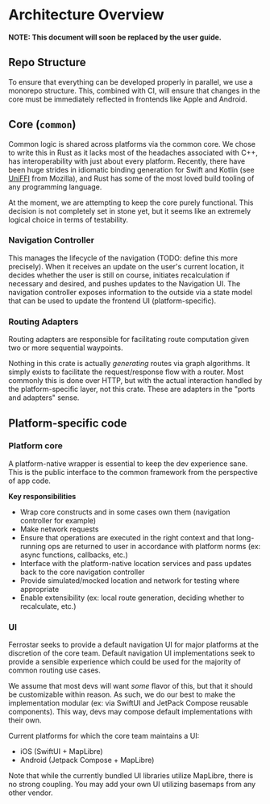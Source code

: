 # Architecture Overview

**NOTE: This document will soon be replaced by the user guide.**

## Repo Structure

To ensure that everything can be developed properly in parallel,
we use a monorepo structure.
This, combined with CI, will ensure that changes in the core must be immediately reflected in frontends
like Apple and Android.

## Core (`common`)

Common logic is shared across platforms via the common core.
We chose to write this in Rust as it lacks most of the headaches
associated with C++, has interoperability with just about every platform. Recently, there have been huge strides in
idiomatic binding generation for Swift and Kotlin (see [UniFFI](https://github.com/mozilla/uniffi-rs) from Mozilla),
and Rust has some of the most loved build tooling of any programming language.

At the moment, we are attempting to keep the core purely functional.
This decision is not completely set in stone yet,
but it seems like an extremely logical choice in terms of testability.

### Navigation Controller

This manages the lifecycle of the navigation (TODO: define this more precisely).
When it receives an update on the user's current location,
it decides whether the user is still on course,
initiates recalculation if necessary and desired,
and pushes updates to the Navigation UI.
The navigation controller exposes information to the outside via a state model
that can be used to update the frontend UI (platform-specific).

### Routing Adapters

Routing adapters are responsible for facilitating route computation given two or more sequential waypoints.

Nothing in this crate is actually _generating_ routes via graph algorithms. It simply exists to facilitate the
request/response flow with a router. Most commonly this is done over HTTP, but with the actual interaction handled
by the platform-specific layer, not this crate. These are adapters in the "ports and adapters" sense.

## Platform-specific code

### Platform core

A platform-native wrapper is essential to keep the dev experience sane.
This is the public interface to the common framework
from the perspective of app code.

**Key responsibilities**

- Wrap core constructs and in some cases own them (navigation controller for example)
- Make network requests
- Ensure that operations are executed in the right context
  and that long-running ops are returned to user in accordance with platform norms
  (ex: async functions, callbacks, etc.)
- Interface with the platform-native location services
  and pass updates back to the core navigation controller
- Provide simulated/mocked location and network for testing where appropriate
- Enable extensibility (ex: local route generation, deciding whether to recalculate, etc.)

### UI

Ferrostar seeks to provide a default navigation UI for major platforms
at the discretion of the core team.
Default navigation UI implementations seek to provide a sensible experience
which could be used for the majority of common routing use cases.

We assume that most devs will want *some* flavor of this,
but that it should be customizable within reason.
As such, we do our best to make the implementation modular
(ex: via SwiftUI and JetPack Compose reusable components).
This way, devs may compose default implementations with their own.

Current platforms for which the core team maintains a UI:

* iOS (SwiftUI + MapLibre)
* Android (Jetpack Compose + MapLibre)

Note that while the currently bundled UI libraries utilize MapLibre,
there is no strong coupling.
You may add your own UI utilizing basemaps from any other vendor.
